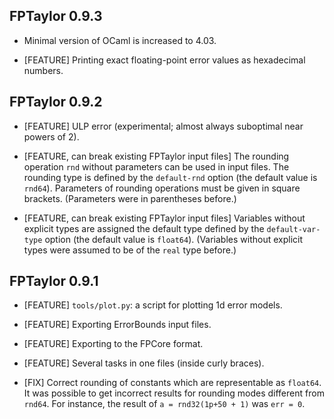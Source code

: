 FPTaylor 0.9.3
--------------

- Minimal version of OCaml is increased to 4.03.

- [FEATURE] Printing exact floating-point error values as hexadecimal numbers.

FPTaylor 0.9.2
--------------

- [FEATURE] ULP error (experimental; almost always suboptimal near powers of 2).

- [FEATURE, can break existing FPTaylor input files]
  The rounding operation `rnd` without parameters can be used
  in input files. The rounding type is defined by the
  `default-rnd` option (the default value is `rnd64`).
  Parameters of rounding operations must be given in square brackets.
  (Parameters were in parentheses before.)

- [FEATURE, can break existing FPTaylor input files]
  Variables without explicit types are assigned the default type defined
  by the `default-var-type` option (the default value is `float64`).
  (Variables without explicit types were assumed to be of the `real` type before.)

FPTaylor 0.9.1
--------------

- [FEATURE] `tools/plot.py`: a script for plotting 1d error models.

- [FEATURE] Exporting ErrorBounds input files.

- [FEATURE] Exporting to the FPCore format.

- [FEATURE] Several tasks in one files (inside curly braces).

- [FIX] Correct rounding of constants which are representable as `float64`.
  It was possible to get incorrect results for rounding modes
  different from `rnd64`. For instance, the result of `a = rnd32(1p+50 + 1)` 
  was `err = 0`.

